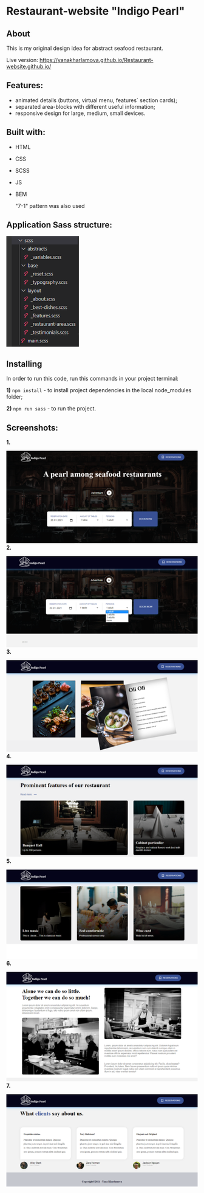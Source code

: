 # Restaurant-website "Indigo Pearl"
## About 
This is my original design idea for abstract seafood restaurant.


Live version: https://yanakharlamova.github.io/Restaurant-website.github.io/

## Features:

* animated details (buttons, virtual menu, features` section cards);
* separated area-blocks with different useful information;
* responsive design for large, medium, small devices.
## Built with:
* HTML
* CSS
* SCSS
* JS
* BEM

  "7-1" pattern was also used  
## Application Sass structure:
![](screenshots/sass.PNG)
## Installing
In order to run this code, run this commands in your project terminal:

**1)** `npm install` - to install project dependencies in the local node_modules folder;

**2)** `npm run sass` - to run the project.
## Screenshots:
**1.**

![](screenshots/screenshot1.PNG)
**2.**

![](screenshots/screenshot2.PNG)
**3.**

![](screenshots/screenshot3.PNG)
**4.**

![](screenshots/screenshot4.PNG)
**5.**

![](screenshots/screenshot6.PNG)
**6.**

![](screenshots/screenshot5.PNG)
**7.**

![](screenshots/screenshot7.PNG)
